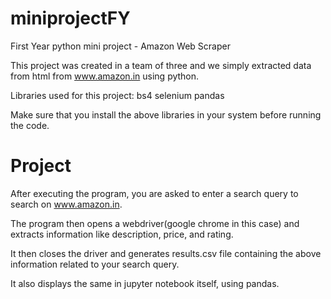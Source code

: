 # miniprojectFY
First Year python mini project - Amazon Web Scraper

This project was created in a team of three and we simply extracted data from html from www.amazon.in using python.

Libraries used for this project:
bs4
selenium
pandas

Make sure that you install the above libraries in your system before running the code.

# Project
After executing the program, you are asked to enter a search query to search on www.amazon.in.

The program then opens a webdriver(google chrome in this case) and extracts information like description, price, and rating.

It then closes the driver and generates results.csv file containing the above information related to your search query.

It also displays the same in jupyter notebook itself, using pandas.
